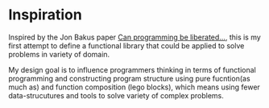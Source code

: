 # Inspiration
Inspired by the Jon Bakus paper [Can programming be liberated...](https://github.com/van001/lesscode/blob/master/can-programming-be-liberated.pdf), this is my first attempt to define a functional library that could be applied to solve problems in variety of domain. 

My design goal is to influence programmers thinking in terms of functional programming and constructing program structure using pure fucntion(as much as) and function composition (lego blocks), which means using fewer data-strucutures and tools to solve variety of complex problems.
